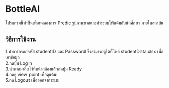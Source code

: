 # BottleAI
โปรแกรมนี้ทำขึ้นเพื่อทดลองการ Predic รูปภาพขวดและทำระบบให้แต้มกับนักศึกษา
ภายในสถาบัน
## วิธีการใช้งาน
1.ทำการกรอกรหัส studentID และ Password ซึ่งสามารถดูได้ที่ไฟล์ studentData.xlsx เพื่อเอาข้อมูล<br />
2.กดปุ่ม Login<br />
3.นำขวดมาถือไว้ที่หน้ากล้องแล้้วกดปุ่ม Ready<br />
4.กดดู view point เพื่อดูแต้ม<br />
5.กด Logout เพื่อออกจากระบบ<br />

